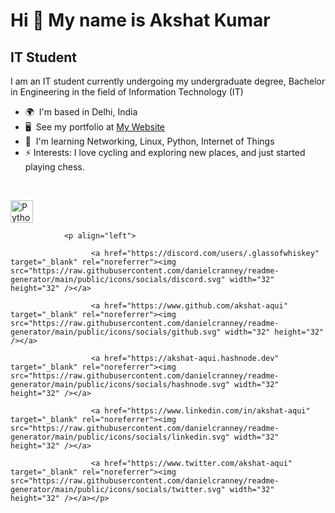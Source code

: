 Hi 👋 My name is Akshat Kumar
=============================

IT Student
----------

I am an IT student currently undergoing my undergraduate degree, Bachelor in Engineering in the field of Information Technology (IT)

*   🌍  I'm based in Delhi, India
*   🖥️  See my portfolio at [My Website](http://akshat-aqui.github.io/)
*   🧠  I'm learning Networking, Linux, Python, Internet of Things <!-- Skills -->
*   ⚡ Interests: I love cycling and exploring new places, and just started playing chess.

<br />

<p align="left">

<a href="https://www.python.org/" target="_blank" rel="noreferrer"><img src="https://raw.githubusercontent.com/danielcranney/readme-generator/main/public/icons/skills/python-colored.svg" width="36" height="36" alt="Python" /></a>
</a>
</p>         

<!-- Socials -->
                  
                  
                <p align="left">
                          
                      <a href="https://discord.com/users/.glassofwhiskey" target="_blank" rel="noreferrer"><img src="https://raw.githubusercontent.com/danielcranney/readme-generator/main/public/icons/socials/discord.svg" width="32" height="32" /></a>
                          
                      <a href="https://www.github.com/akshat-aqui" target="_blank" rel="noreferrer"><img src="https://raw.githubusercontent.com/danielcranney/readme-generator/main/public/icons/socials/github.svg" width="32" height="32" /></a>
                          
                      <a href="https://akshat-aqui.hashnode.dev" target="_blank" rel="noreferrer"><img src="https://raw.githubusercontent.com/danielcranney/readme-generator/main/public/icons/socials/hashnode.svg" width="32" height="32" /></a>
                          
                      <a href="https://www.linkedin.com/in/akshat-aqui" target="_blank" rel="noreferrer"><img src="https://raw.githubusercontent.com/danielcranney/readme-generator/main/public/icons/socials/linkedin.svg" width="32" height="32" /></a>
                          
                      <a href="https://www.twitter.com/akshat-aqui" target="_blank" rel="noreferrer"><img src="https://raw.githubusercontent.com/danielcranney/readme-generator/main/public/icons/socials/twitter.svg" width="32" height="32" /></a></p>
